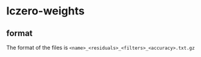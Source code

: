 # lczero-weights
## format
The format of the files is `<name>_<residuals>_<filters>_<accuracy>.txt.gz`
